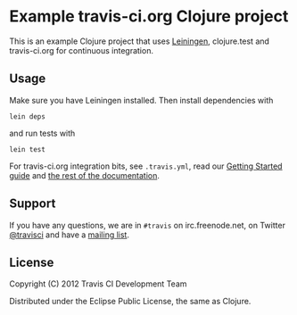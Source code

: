 # Example travis-ci.org Clojure project

This is an example Clojure project that uses [Leiningen](https://github.com/technomancy/leiningen), clojure.test and
travis-ci.org for continuous integration.

## Usage

Make sure you have Leiningen installed. Then install dependencies with

    lein deps

and run tests with

    lein test

For travis-ci.org integration bits, see `.travis.yml`, read our [Getting Started guide]() and [the rest of the documentation]().


## Support

If you have any questions, we are in `#travis` on irc.freenode.net, on Twitter [@travisci](http://twitter.com/travisci) and have a [mailing list](https://groups.google.com/forum/#!forum/travis-ci).


## License

Copyright (C) 2012 Travis CI Development Team

Distributed under the Eclipse Public License, the same as Clojure.

